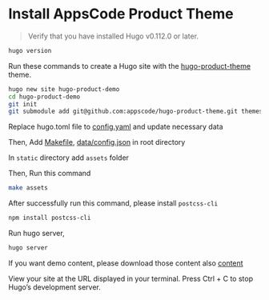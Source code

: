 # Install AppsCode Product Theme

>Verify that you have installed Hugo v0.112.0 or later.
```sh
hugo version
```
Run these commands to create a Hugo site with the [hugo-product-theme](https://github.com/appscode/hugo-product-theme) theme.

```sh
hugo new site hugo-product-demo
cd hugo-product-demo
git init
git submodule add git@github.com:appscode/hugo-product-theme.git themes/hugo-product-theme
```

Replace hugo.toml file to [config.yaml](https://github.com/appscode/hugo-product-demo/blob/master/config.yaml) and update necessary data

Then, Add [Makefile](https://github.com/appscode/hugo-product-demo/blob/master/Makefile), [data/config.json](https://github.com/appscode/hugo-product-demo/blob/master/data/config.json) in root directory

In `static` directory add `assets` folder

Then, Run this command
```sh
make assets
```
After successfully run this command, please install `postcss-cli`
```sh
npm install postcss-cli
```
Run hugo server,
```sh
hugo server
```

If you want demo content, please download those content also [content](https://github.com/appscode/hugo-product-demo/tree/master/content)

View your site at the URL displayed in your terminal. Press Ctrl + C to stop Hugo’s development server.
